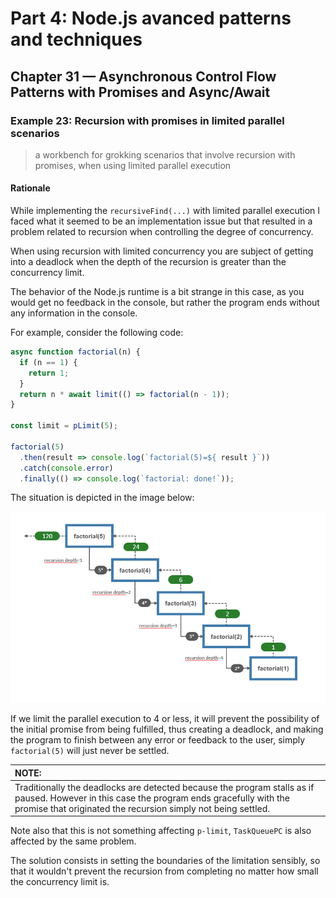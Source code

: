 # Part 4: Node.js avanced patterns and techniques
## Chapter 31 &mdash; Asynchronous Control Flow Patterns with Promises and Async/Await
### Example 23: Recursion with promises in limited parallel scenarios
> a workbench for grokking scenarios that involve recursion with promises, when using limited parallel execution


#### Rationale
While implementing the `recursiveFind(...)` with limited parallel execution I faced what it seemed to be an implementation issue but that resulted in a problem related to recursion when controlling the degree of concurrency.

When using recursion with limited concurrency you are subject of getting into a deadlock when the depth of the recursion is greater than the concurrency limit.

The behavior of the Node.js runtime is a bit strange in this case, as you would get no feedback in the console, but rather the program ends without any information in the console.

For example, consider the following code:

```javascript
async function factorial(n) {
  if (n == 1) {
    return 1;
  }
  return n * await limit(() => factorial(n - 1));
}

const limit = pLimit(5);

factorial(5)
  .then(result => console.log(`factorial(5)=${ result }`))
  .catch(console.error)
  .finally(() => console.log(`factorial: done!`));
```

The situation is depicted in the image below:

![Recursion deadlock](../images/recursion-deadlock.png)

If we limit the parallel execution to 4 or less, it will prevent the possibility of the initial promise from being fulfilled, thus creating a deadlock, and making the program to finish between any error or feedback to the user, simply `factorial(5)` will just never be settled.

| NOTE: |
| :---- |
| Traditionally the deadlocks are detected because the program stalls as if paused. However in this case the program ends gracefully with the promise that originated the recursion simply not being settled. |

Note also that this is not something affecting `p-limit`, `TaskQueuePC` is also affected by the same problem.

The solution consists in setting the boundaries of the limitation sensibly, so that it wouldn't prevent the recursion from completing no matter how small the concurrency limit is.